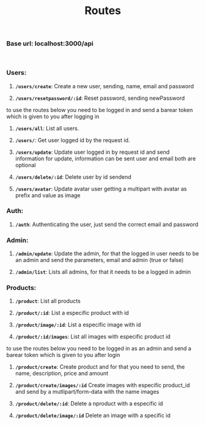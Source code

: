 <h1 align="center">Routes</h1>

<br>

<h3>Base url: localhost:3000/api</h3>

<br>

### Users:

1. **`/users/create`**: Create a new user, sending, name, email and password

2. **`/users/resetpassword/:id`**: Reset password, sending newPassword

to use the routes below you need to be logged in and send a barear token which is given to you after logging in

1. **`/users/all`**: List all users.

2. **`/users/`**: Get user logged id by the request id.

3. **`/users/update`**: Update user logged in by request id and send information for update, information can be sent user and email both are optional

4. **`/users/delete/:id`**: Delete user by id sendend

5. **`/users/avatar`**: Update avatar user getting a multipart with avatar as prefix and value as image

### Auth:

1. **`/auth`**: Authenticating the user, just send the correct email and password

### Admin:

1. **`/admin/update`**: Update the admin, for that the logged in user needs to be an admin and send the parameters, email and admin (true or false)

2. **`/admin/list`**: Lists all admins, for that it needs to be a logged in admin

### Products:

1. **`/product`**: List all products

2. **`/product/:id`**: List a especific product with id

3. **`/product/image/:id`**: List a especific image with id

4. **`/product/:id/images`**: List all images with especific product id

to use the routes below you need to be logged in as an admin and send a barear token which is given to you after login

1. **`/product/create`**: Create product and for that you need to send, the name, description, price and amount

2. **`/product/create/images/:id`** Create images with especific product_id and send by a mutlipart/form-data with the name images

3. **`/product/delete/:id`**: Delete a nproduct with a especific id

4. **`/product/delete/image/:id`** Delete an image with a specific id